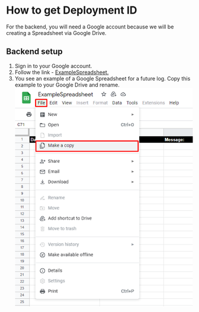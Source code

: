 # How to get Deployment ID
For the backend, you will need a Google account because we will be creating a Spreadsheet via Google Drive.
## Backend setup
1. Sign in to your Google account.
2. Follow the link - [ExampleSpreadsheet.](https://docs.google.com/spreadsheets/d/14cy6SPEx61rtszgGKNYLHsnulwta8khzsiNDOIPnHsU/edit?usp=sharing)
3. You see an example of a Google Spreadsheet for a future log. Copy this example to your Google Drive and rename.
![This is an image](Docs/res/1.png)
